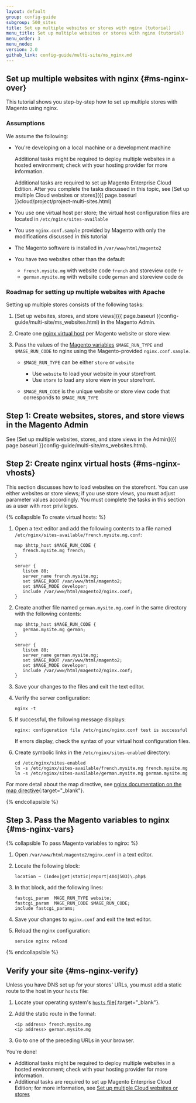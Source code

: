 ```yaml
---
layout: default
group: config-guide
subgroup: 500_sites
title: Set up multiple websites or stores with nginx (tutorial)
menu_title: Set up multiple websites or stores with nginx (tutorial)
menu_order: 3
menu_node: 
version: 2.0
github_link: config-guide/multi-site/ms_nginx.md
---
```


## Set up multiple websites with nginx {#ms-nginx-over}
This tutorial shows you step-by-step how to set up multiple stores with Magento using nginx. 

### Assumptions
We assume the following:

*	You're developing on a local machine or a development machine

	Additional tasks might be required to deploy multiple websites in a hosted environment; check with your hosting provider for more information.

	Additional tasks are required to set up Magento Enterprise Cloud Edition. After you complete the tasks discussed in this topic, see [Set up multiple Cloud websites or stores]({{ page.baseurl }}cloud/project/project-multi-sites.html)
*	You use one virtual host per store; the virtual host configuration files are located in `/etc/nginx/sites-available`
*	You use `nginx.conf.sample` provided by Magento with only the modifications discussed in this tutorial
*	The Magento software is installed in `/var/www/html/magento2`
*	You have two websites other than the default:

	*	`french.mysite.mg` with website code `french` and storeview code `fr`
	*	`german.mysite.mg` with website code `german` and storeview code `de`

### Roadmap for setting up multiple websites with Apache
Setting up multiple stores consists of the following tasks:

1.	[Set up websites, stores, and store views]({{ page.baseurl }}config-guide/multi-site/ms_websites.html) in the Magento Admin.
2.	Create one [nginx virtual host](#ms-nginx-vhosts) per Magento website or store view.
3.	Pass the values of the [Magento variables](#ms-nginx-vars) `$MAGE_RUN_TYPE` and `$MAGE_RUN_CODE` to nginx using the Magento-provided `nginx.conf.sample`.

	*	`$MAGE_RUN_TYPE` can be either `store` or `website`

		*	Use `website` to load your website in your storefront.
		*	Use `store` to load any store view in your storefront.

	*	`$MAGE_RUN_CODE` is the unique website or store view code that corresponds to `$MAGE_RUN_TYPE`

## Step 1: Create websites, stores, and store views in the Magento Admin

See [Set up multiple websites, stores, and store views in the Admin]({{ page.baseurl }}config-guide/multi-site/ms_websites.html).

## Step 2: Create nginx virtual hosts {#ms-nginx-vhosts}
This section discusses how to load websites on the storefront. You can use either websites or store views; if you use store views, you must adjust parameter values accordingly. You must complete the tasks in this section as a user with `root` privileges.

{% collapsible To create virtual hosts: %}

1.	Open a text editor and add the following contents to a file named `/etc/nginx/sites-available/french.mysite.mg.conf`:

		map $http_host $MAGE_RUN_CODE {
           french.mysite.mg french;
		}

		server {
           listen 80;
           server_name french.mysite.mg;
           set $MAGE_ROOT /var/www/html/magento2;
           set $MAGE_MODE developer;
           include /var/www/html/magento2/nginx.conf;
		}
3.	Create another file named `german.mysite.mg.conf` in the same directory with the following contents:

		map $http_host $MAGE_RUN_CODE {
           german.mysite.mg german;
		}

		server {
           listen 80;
           server_name german.mysite.mg;
           set $MAGE_ROOT /var/www/html/magento2;
           set $MAGE_MODE developer;
           include /var/www/html/magento2/nginx.conf;
		}
4.	Save your changes to the files and exit the text editor.
5.	Verify the server configuration:

		nginx -t
6.	If successful, the following message displays:

		nginx: configuration file /etc/nginx/nginx.conf test is successful

	If errors display, check the syntax of your virtual host configuration files.

7.	Create symbolic links in the `/etc/nginx/sites-enabled` directory:

		cd /etc/nginx/sites-enabled
		ln -s /etc/nginx/sites-available/french.mysite.mg french.mysite.mg
		ln -s /etc/nginx/sites-available/german.mysite.mg german.mysite.mg

For more detail about the map directive, see [nginx documentation on the map directive](http://nginx.org/en/docs/http/ngx_http_map_module.html#map){:target="_blank"}.


{% endcollapsible %}

## Step 3. Pass the Magento variables to nginx {#ms-nginx-vars}

{% collapsible To pass Magento variables to nginx: %}

1.	Open `/var/www/html/magento2/nginx.conf` in a text editor.
2.	Locate the following block:

		location ~ (index|get|static|report|404|503)\.php$ 
3.	In that block, add the following lines:

		fastcgi_param  MAGE_RUN_TYPE website;
		fastcgi_param  MAGE_RUN_CODE $MAGE_RUN_CODE;
		include fastcgi_params;
4.	Save your changes to `nginx.conf` and exit the text editor.
4.	Reload the nginx configuration:

		service nginx reload

{% endcollapsible %}

## Verify your site  {#ms-nginx-verify}
Unless you have DNS set up for your stores' URLs, you must add a static route to the host in your `hosts` file:

1.	Locate your operating system's [`hosts` file](https://en.wikipedia.org/wiki/Hosts_(file)#Location_in_the_file_system){:target="_blank"}.
2.	Add the static route in the format:

		<ip address> french.mysite.mg
		<ip address> german.mysite.mg
3.	Go to one of the preceding URLs in your browser.

You're done!

<div class="bs-callout bs-callout-info" id="info">
  <ul><li>Additional tasks might be required to deploy multiple websites in a hosted environment; check with your hosting provider for more information.</li>
    <li>Additional tasks are required to set up Magento Enterprise Cloud Edition; for more information, see <a href="{{ page.baseurl }}cloud/project/project-multi-sites.html">Set up multiple Cloud websites or stores</a></li>
</div>

